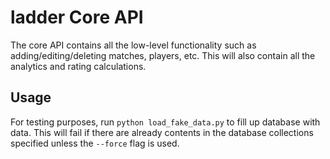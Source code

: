 # ladder Core API

The core API contains all the low-level functionality such as adding/editing/deleting matches, players, etc.
This will also contain all the analytics and rating calculations.


## Usage
For testing purposes, run `python load_fake_data.py` to fill up database with data. This will fail if there are
already contents in the database collections specified unless the `--force` flag is used.